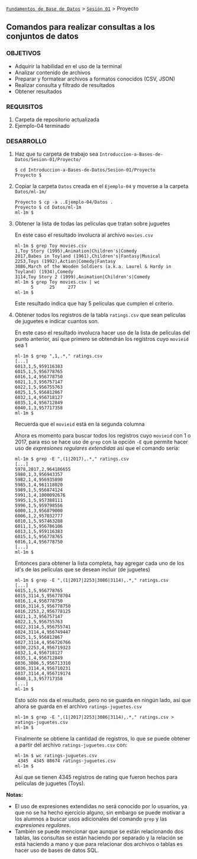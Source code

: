[`Fundamentos de Base de Datos`](../../Readme.md) > [`Sesión 01`](../Readme.md) > Proyecto
## Comandos para realizar consultas a los conjuntos de datos

### OBJETIVOS
- Adquirir la habilidad en el uso de la terminal
- Analizar contenido de archivos
- Preparar y formatear archivos a formatos conocidos (CSV, JSON)
- Realizar consulta y filtrado de resultados
- Obtener resultados

### REQUISITOS
1. Carpeta de repositorio actualizada
1. Ejemplo-04 terminado

### DESARROLLO
1. Haz que tu carpeta de trabajo sea `Introduccion-a-Bases-de-Datos/Sesion-01/Proyecto/`
   ```console
   $ cd Introduccion-a-Bases-de-Datos/Sesion-01/Proyecto
   Proyecto $
   ```

1. Copiar la carpeta `Datos` creada en el `Ejemplo-04` y moverse a la carpeta `Datos/ml-1m/`
   ```console
   Proyecto $ cp -a ..Ejemplo-04/Datos .
   Proyecto $ cd Datos/ml-1m
   ml-1m $
   ```

1. Obtener la lista de todas las películas que tratan sobre juguetes

   En este caso el resultado involucra al archivo `movies.csv`
   ```console
   ml-1m $ grep Toy movies.csv
   1,Toy Story (1995),Animation|Children's|Comedy
   2017,Babes in Toyland (1961),Children's|Fantasy|Musical
   2253,Toys (1992),Action|Comedy|Fantasy
   3086,March of the Wooden Soldiers (a.k.a. Laurel & Hardy in Toyland) (1934),Comedy
   3114,Toy Story 2 (1999),Animation|Children's|Comedy
   ml-1m $ grep Toy movies.csv | wc
         5      25     277
   ml-1m $
   ```
   Este resultado indica que hay 5 películas que cumplen el criterio.

1. Obtener todos los registros de la tabla `ratings.csv` que sean películas de juguetes e indicar cuantos son.

   En este caso el resultado involucra hacer uso de la lista de películas del punto anterior, así que primero se obtendrán los registros cuyo `movieid` sea 1
   ```console
   ml-1m $ grep ",1,.*," ratings.csv
   [...]
   6013,1,5,959116383
   6015,1,5,956778765
   6016,1,4,956778750
   6021,1,3,956757147
   6022,1,5,956755763
   6025,1,5,956812867
   6032,1,4,956718127
   6035,1,4,956712849
   6040,1,3,957717358
   ml-1m $
   ```
   Recuerda que el `movieid` está en la segunda columna

   Ahora es momento para buscar todos los registros cuyo `movieid` con 1 o 2017, para eso se hace uso de `grep` con la opción `-E` que permite hacer uso de _expresiones regulares extendidas_ así que el comando sería:
   ```console
   ml-1m $ grep -E ",(1|2017),.*," ratings.csv
   [...]
   5978,2017,2,964186655
   5980,1,3,956943357
   5982,1,4,956935890
   5985,1,4,961118020
   5989,1,5,956874124
   5991,1,4,1000092676
   5995,1,5,957388111
   5996,1,5,959798556
   6000,1,3,956879000
   6006,1,2,957032777
   6010,1,5,957463288
   6011,1,5,956786106
   6013,1,5,959116383
   6015,1,5,956778765
   6016,1,4,956778750
   [...]
   ml-1m $
   ```
   Entonces para obtener la lista completa, hay agregar cada uno de los id's de las películas que se desean incluir (de juguetes)
   ```console
   ml-1m $ grep -E ",(1|2017|2253|3086|3114),.*," ratings.csv
   [...]
   6015,1,5,956778765
   6015,3114,5,956778704
   6016,1,4,956778750
   6016,3114,5,956778750
   6016,2253,2,956778125
   6021,1,3,956757147
   6022,1,5,956755763
   6022,3114,5,956755741
   6024,3114,4,956749447
   6025,1,5,956812867
   6027,3114,4,956726766
   6030,2253,4,956719323
   6032,1,4,956718127
   6035,1,4,956712849
   6036,3086,5,956713310
   6036,3114,4,956710231
   6037,3114,4,956719174
   6040,1,3,957717358
   [...]
   ml-1m $
   ```
   Esto sólo nos da el resultado, pero no se guarda en ningún lado, así que ahora se guarda en el archivo `ratings-juguetes.csv`
   ```console
   ml-1m $ grep -E ",(1|2017|2253|3086|3114),.*," ratings.csv > ratings-juguetes.csv
   ml-1m $
   ```
   Finalmente se obtiene la cantidad de registros, lo que se puede obtener a partir del archivo `ratings-juguetes.csv` con:
   ```console
   ml-1m $ wc ratings-juguetes.csv
    4345  4345 88674 ratings-juguetes.csv
   ml-1m $
   ```
   Así que se tienen 4345 registros de rating que fueron hechos para películas de juguetes (Toys).

__Notas:__

- El uso de expresiones extendidas no será conocido por lo usuarios, ya que no se ha hecho ejercicio alguno, sin embargo se puede motivar a los alumnos a buscar usos adicionales del comando `grep` y las _expresiones regulares_.
- También se puede mencionar que aunque se están relacionando dos tablas, las consultas se están haciendo por separado y la relación se está haciendo a mano y que para relacionar dos archivos o tablas es hacer uso de bases de datos SQL.
